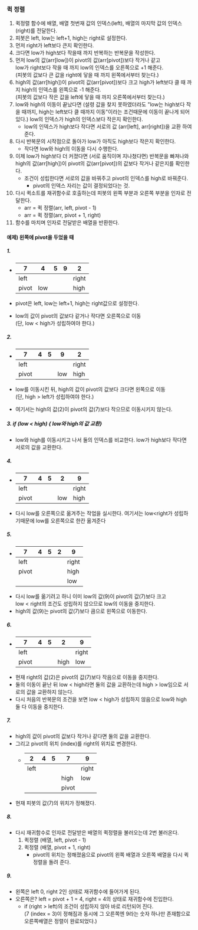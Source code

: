 ### 퀵 정렬
1. 퀵정렬 함수에 배열, 배열 첫번재 값의 인덱스(left),
   배열의 마지막 값의 인덱스(right)를 전달한다.
2. 피봇은 left, low는 left+1, high는 right로 설정한다.
3. 먼저 right가 left보다 큰지 확인한다.
4. 크다면 low가 high보다 작을때 까지 반복하는 반복문을 작성한다.
5. 먼저 low의 값(arr[low])이 pivot의 값(arr[pivot])보다 작거나 같고  
low가 right보다 작을 때 까지 low의 인덱스를 오른쪽으로 +1 해준다.  
   (피봇의 값보다 큰 값을 right에 닿을 때 까지 왼쪽에서부터 찾는다.)
6. high의 값(arr[high])이 pivot의 값(arr[pivot])보다 크고
high가 left보다 클 때 까지 high의 인덱스를 왼쪽으로 -1 해준다.  
   (피봇의 값보다 작은 값을 left에 닿을 때 까지 오른쪽에서부터 찾는다.)
7. low와 high의 이동이 끝났다면 (설령 값을 찾지 못하였더라도 "low는 high보다
작을 때까지, high는 left보다 클 때까지 이동"이라는 조건때문에 이동이 끝나게 
되어있다.) low의 인덱스가 high의 인덱스보다 작은지 확인한다.
    - low의 인덱스가 high보다 작다면 서로의 값 (arr[left], arr[right])을 교환
   하여준다.
8. 다시 반복문의 시작점으로 돌아가 low가 아직도 high보다 작은지 확인한다.
   - 작다면 low와 high의 이동을 다시 수행한다.
9. 이제 low가 high보다 더 커졌다면 (서로 움직이며 지나쳤다면) 반복문을
빠져나와 high의 값(arr[high])이 pivot의 값(arr[pivot])의 값보다 작거나
같은지를 확인한다.
    - 조건이 성립한다면 서로의 값을 바꿔주고 pivot의 인덱스를  high로 바꿔준다.
      - pivot의 인덱스 자리는 값이 결정되었다는 것.
10. 다시 퀵소트를 재귀함수로 호출하는데 피봇의 왼쪽 부분과 오른쪽 부분을 인자로
전달한다.
    - arr = 퀵 정렬(arr, left, pivot - 1)
    - arr = 퀵 정렬(arr, pivot + 1, right)
11. 함수를 마치며 인자로 전달받은 배열을 반환한다.


#### 예제) 왼쪽에 pivot을 두었을 때
##### 1. 
   - |7|4|5|9|2|
     |---|---|---|---|---|
     | left |  |  |  | right
     | pivot | low |  |  | high

   - pivot은 left, low는 left+1, high는 right값으로 설정한다.
   - low의 값이 pivot의 값보다 같거나 작다면 오른쪽으로 이동  
   (단, low < high가 성립하여야 한다.)


##### 2. 
   - |7|4|5|9|2|
     |---|---|---|---|---|
     | left |  |  |  | right
     | pivot |  |  | low | high

   - low를 이동시킨 뒤, high의 값이 pivot의 값보다 크다면 왼쪽으로 이동  
     (단, high > left가 성립하여야 한다.)
   - 여기서는 high의 값(2)이 pivot의 값(7)보다 작으므로 이동시키지 않는다.


##### 3. if (low < high) { low와 high의 값 교환}
   - low와 high를 이동시키고 나서 둘의 인덱스를 비교한다.
   low가 high보다 작다면 서로의 값을 교환한다.


##### 4.
   - |7|4|5|2|9|
     |---|---|---|---|---|
     | left |  |  |  | right
     | pivot |  |  | low | high
   - 다시 low를 오른쪽으로 옮겨주는 작업을 실시한다.
   여기서는 low<right가 성립하기때문에 low를 오른쪽으로 한칸 옮겨준다

##### 5.
 - |7|4|5|2|9|
   |---|---|---|---|---|
   | left |  |  |  | right
   | pivot |  |  |  | high
   |  |  |  |  | low
 - 다시 low를 옮기려고 하니 이미 low의 값(9)이 pivot의 값(7)보다 크고  
 low < right의 조건도 성립하지 않으므로 low의 이동을 중지한다.
 - high의 값(9)는 pivot의 값(7)보다 큼으로 왼쪽으로 이동한다.


##### 6.
 - |7|4|5|2|9|
   |---|---|---|---|---|
   | left |  |  |  | right
   | pivot |  |  | high | low
 - 현재 right의 값(2)은 pivot의 값(7)보다 작음으로 이동을 중지한다.
 - 둘의 이동이 끝난 뒤 low < high라면 둘의 값을 교환하는데 high > low임으로 
서로의 값을 교환하지 않는다.
 - 다시 처음의  반복문의 조건을 보면 low < high가 성립하지 않음으로 
low와 high 둘 다 이동을 중지한다.

##### 7.
- high의 값이 pivot의 값보다 작거나 같다면 둘의 값을 교환한다.
- 그리고 pivot의 위치 (index)를 right의 위치로 변경한다.
  - |2|4|5|7|9|
    |---|---|---|---|---|
    | left |  |  |  | right
    |  |  |  | high | low
    |  |  |  | pivot | 
- 현재 피봇의 값(7)의 위치가 정해졌다.

##### 8.
- 다시 재귀함수로 인자로 전달받은 배열의 퀵정렬을 불러오는데 2번 불러온다.
    1. 퀵정렬 (배열, left, pivot - 1)
    2. 퀵정렬 (배열, pivot + 1, right)
        - pivot의 위치는 정해졌음으로 pivot의 왼쪽 배열과 오른쪽 배열을
       다시 퀵정렬을 돌려 준다.

##### 9.
- 왼쪽은 left 0, right 2인 상태로 재귀함수에 들어가게 된다.
- 오른쪽은? left = pivot + 1 = 4, right = 4의 상태로 재귀함수에 진입한다.
  - if (right > left)의 조건이 성립하지 않아 바로 리턴되어 진다.  
    (7 (index = 3)이 정해짐과  동시에 그 오른쪽엔 9라는 숫자 하나만 존재함으로 
  오른쪽배열은 정렬이 완료되었다.)
